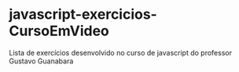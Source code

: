 # javascript-exercicios-CursoEmVideo
Lista de exercícios desenvolvido no curso de javascript do professor Gustavo Guanabara
